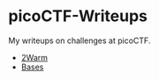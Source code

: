 # picoCTF-Writeups
 My writeups on challenges at picoCTF.


- [2Warm](./2Warm/Writeup.md)
- [Bases](./Bases/Writeup.md)
